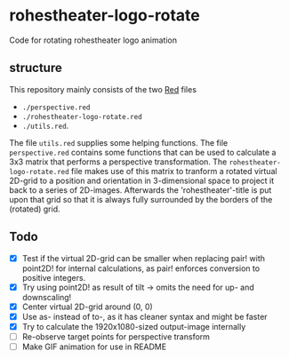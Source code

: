 # rohestheater-logo-rotate
Code for rotating rohestheater logo animation

## structure
This repository mainly consists of the two [Red](https://www.red-lang.org/p/about.html) files
 - `./perspective.red`
 - `./rohestheater-logo-rotate.red`
 - `./utils.red`.

The file `utils.red` supplies some helping functions.
The file `perspective.red` contains some functions that can be used to calculate a 3x3 matrix that performs a perspective transformation.
The `rohestheater-logo-rotate.red` file makes use of this matrix to tranform a rotated virtual 2D-grid to a position and orientation in 3-dimensional space to project it back to a series of 2D-images.
Afterwards the 'rohestheater'-title is put upon that grid so that it is always fully surrounded by the borders of the (rotated) grid.

<!-- all issues got resolved!
## Notes
 - As there currently is an issue with a segmentation fault probably due to a GC issue, the program is wrapped into a script, which calls the script on a subset of the frames to be generated.
 - For stability of the grid representation the output-format is twice the size of the intended output-format and needs to be scaled down. This procedure removes jittering-effects reliably.
-->

## Todo
 - [x] Test if the virtual 2D-grid can be smaller when replacing pair! with point2D! for internal calculations, as pair! enforces conversion to positive integers.
 - [x] Try using point2D! as result of tilt -> omits the need for up- and downscaling!
 - [x] Center virtual 2D-grid around (0, 0)
 - [x] Use as-<type> instead of to-<type>, as it has cleaner syntax and might be faster
 - [x] Try to calculate the 1920x1080-sized output-image internally
 - [ ] Re-observe target points for perspective transform
 - [ ] Make GIF animation for use in README
